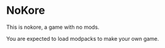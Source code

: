 # NoKore

This is nokore, a game with no mods.

You are expected to load modpacks to make your own game.
